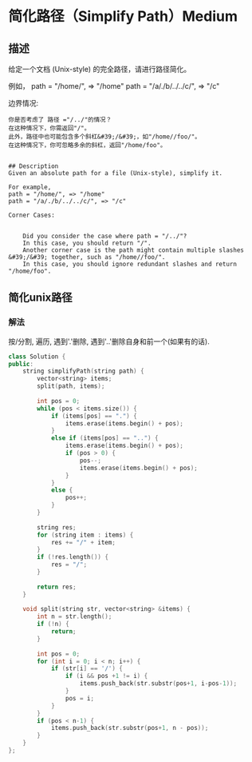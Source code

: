 # 简化路径（Simplify Path）Medium
## 描述
给定一个文档 (Unix-style) 的完全路径，请进行路径简化。

例如，
path = "/home/", => "/home"
path = "/a/./b/../../c/", => "/c"

边界情况:


	你是否考虑了 路径 ="/../"的情况？
	在这种情况下，你需返回"/"。
	此外，路径中也可能包含多个斜杠&#39;/&#39;，如"/home//foo/"。
	在这种情况下，你可忽略多余的斜杠，返回"/home/foo"。
```

## Description
Given an absolute path for a file (Unix-style), simplify it.

For example,
path = "/home/", => "/home"
path = "/a/./b/../../c/", => "/c"

Corner Cases:


	Did you consider the case where path = "/../"?
	In this case, you should return "/".
	Another corner case is the path might contain multiple slashes &#39;/&#39; together, such as "/home//foo/".
	In this case, you should ignore redundant slashes and return "/home/foo".
```


## 简化unix路径
### 解法
按/分割, 遍历, 遇到'.'删除, 遇到'..'删除自身和前一个(如果有的话).
```c++
class Solution {
public:
    string simplifyPath(string path) {
        vector<string> items;
        split(path, items);
        
        int pos = 0;
        while (pos < items.size()) {
            if (items[pos] == ".") {
                items.erase(items.begin() + pos);
            }
            else if (items[pos] == "..") {
                items.erase(items.begin() + pos);
                if (pos > 0) {
                    pos--;
                    items.erase(items.begin() + pos);
                }
            }
            else {
                pos++;
            }
        }
        
        string res;
        for (string item : items) {
            res += "/" + item;
        }
        if (!res.length()) {
            res = "/";
        }
        
        return res;
    }
    
    void split(string str, vector<string> &items) {
        int n = str.length();
        if (!n) {
            return;
        }
        
        int pos = 0;
        for (int i = 0; i < n; i++) {
            if (str[i] == '/') {
                if (i && pos +1 != i) {
                    items.push_back(str.substr(pos+1, i-pos-1));
                }
                pos = i;
            }
        }
        if (pos < n-1) {
            items.push_back(str.substr(pos+1, n - pos));
        }
    }
};
```